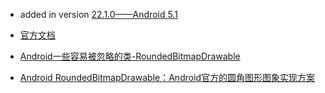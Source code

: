 * added in version [22.1.0——Android 5.1](https://developer.android.com/about/dashboards/?hl=zh-cn)

* [官方文档](https://developer.android.com/reference/android/support/v4/graphics/drawable/RoundedBitmapDrawable)

* [Android一些容易被忽略的类-RoundedBitmapDrawable](https://www.jianshu.com/p/ed42d8c90a45)  

* [Android RoundedBitmapDrawable：Android官方的圆角图形图象实现方案](https://blog.csdn.net/zhangphil/article/details/51829650)


